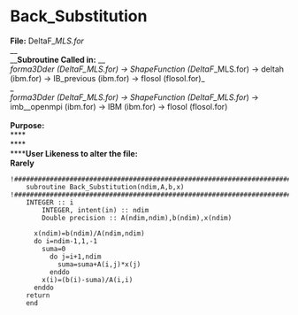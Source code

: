 # Back\_Substitution

**File:** DeltaF\__MLS.for_\
__\
__**Subroutine Called in:** __ \
_forma3Dder (DeltaF\_MLS.for) -> ShapeFunction (DeltaF_\_MLS.for) -> deltah (ibm.for) -> IB_previous (ibm.for) -> flosol (flosol.for)_\
__\
_forma3Dder (DeltaF\_MLS.for) ->  ShapeFunction (DeltaF_\_MLS.for_) -> imb\__openmpi (ibm.for) -> IBM (ibm.for) -> flosol (flosol.for)\
\
**Purpose:**\
****\
****\
******User Likeness to alter the file:** \
**Rarely**&#x20;

```
!######################################################################
	subroutine Back_Substitution(ndim,A,b,x)
!######################################################################
	INTEGER :: i
        INTEGER, intent(in) :: ndim
        Double precision :: A(ndim,ndim),b(ndim),x(ndim)

      x(ndim)=b(ndim)/A(ndim,ndim)
      do i=ndim-1,1,-1
        suma=0
          do j=i+1,ndim
            suma=suma+A(i,j)*x(j)
          enddo
        x(i)=(b(i)-suma)/A(i,i)
      enddo
	return
	end
```
